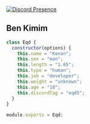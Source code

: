[![Discord Presence](https://lanyard.cnrad.dev/api/1363541945615519885?bg=151515&borderRadius=10px&theme=dark)](https://discord.com/users/1363541945615519885)




## Ben Kimim

```js
class Eqd {
  constructor(options) {
    this.name = "Kenan";
    this.sex = "man";
    this.length = "1.65";
    this.type = "human";
    this.job = "developer";
    this.weight = "unknown";
    this.age = "18";
    this.discordTag = "eqd5";
  }
}

module.exports = Eqd;

